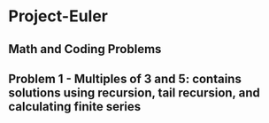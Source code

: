 # Project-Euler
## Math and Coding Problems

## Problem 1 - Multiples of 3 and 5: contains solutions using recursion, tail recursion, and calculating finite series

